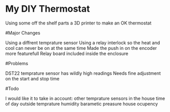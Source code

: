 # My DIY Thermostat

Using some off the shelf parts a 3D printer to make an OK thermostat

#Major Changes

Using a diffrent temprature sensor
Using a relay interlock so the heat and cool can never be on at the same time
Made the push in on the encoder more featurefull
Relay board included inside the enclosure

#Problems

DST22 temprature sensor has wildly high readings
Needs fine adjustment on the start and stop time

#Todo

I would like it to take in account:
    other temprature sensors in the house
    time of day
    outside temprature
    humidity
    barametic preasure
    house ocupency